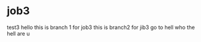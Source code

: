 # job3
test3
hello this is branch 1 for job3 
this is branch2 for jib3 
go to hell 
who the hell are u 
